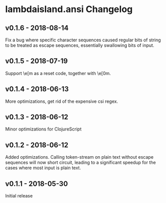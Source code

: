# lambdaisland.ansi Changelog

## v0.1.6 - 2018-08-14

Fix a bug where specific character sequences caused regular bits of string to be
treated as escape sequences, essentially swallowing bits of input.

## v0.1.5 - 2018-07-19

Support \e[m as a reset code, together with \e[0m.

## v0.1.4 - 2018-06-13

More optimizations, get rid of the expensive csi regex.

## v0.1.3 - 2018-06-12

Minor optimizations for ClojureScript

## v0.1.2 - 2018-06-12

Added optimizations. Calling token-stream on plain text without escape sequences
will now short circuit, leading to a significant speedup for the cases where
most input is plain text.

## v0.1.1 - 2018-05-30

Initial release
